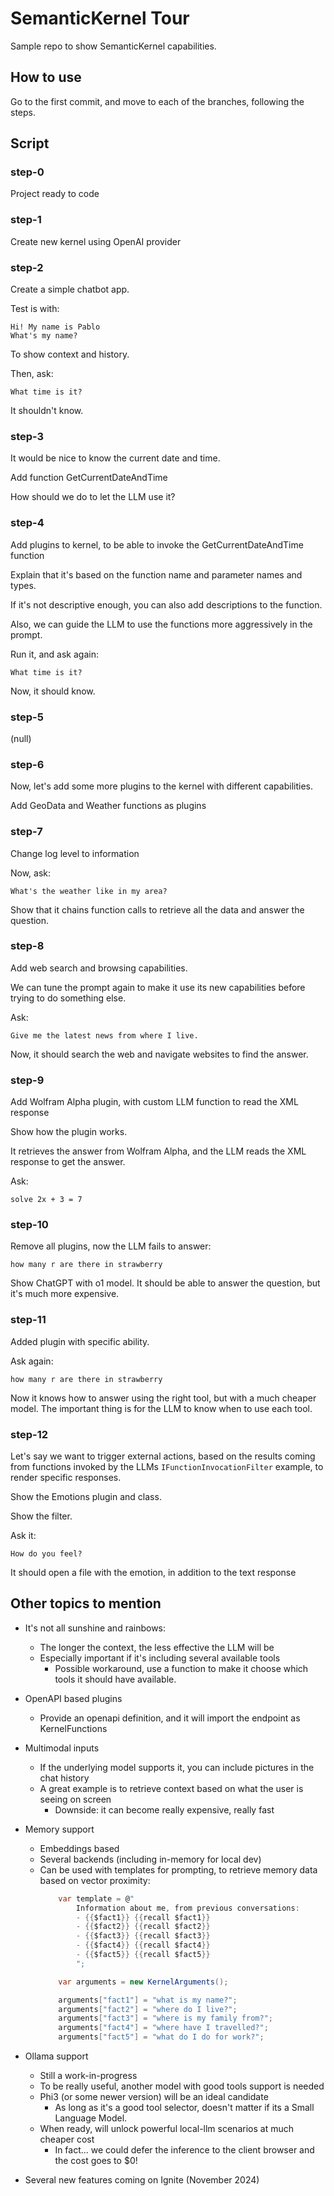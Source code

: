 # SemanticKernel Tour

Sample repo to show SemanticKernel capabilities.

## How to use

Go to the first commit, and move to each of the branches, following the steps.

## Script

### step-0

Project ready to code

### step-1

Create new kernel using OpenAI provider

### step-2

Create a simple chatbot app.

Test is with:
```
Hi! My name is Pablo
What's my name?
```

To show context and history.

Then, ask: 
```
What time is it?
```

It shouldn't know.

### step-3

It would be nice to know the current date and time.

Add function GetCurrentDateAndTime

How should we do to let the LLM use it?

### step-4

Add plugins to kernel, to be able to invoke the GetCurrentDateAndTime function

Explain that it's based on the function name and parameter names and types.

If it's not descriptive enough, you can also add descriptions to the function.

Also, we can guide the LLM to use the functions more aggressively in the prompt.

Run it, and ask again: 
```
What time is it?
```
Now, it should know.

### step-5

(null)

### step-6
Now, let's add some more plugins to the kernel with different capabilities.

Add GeoData and Weather functions as plugins

### step-7

Change log level to information

Now, ask:
```
What's the weather like in my area?
```

Show that it chains function calls to retrieve all the data and answer the question.

### step-8

Add web search and browsing capabilities.

We can tune the prompt again to make it use its new capabilities before trying to do something else.

Ask:
```
Give me the latest news from where I live.
```
    
Now, it should search the web and navigate websites to find the answer.

### step-9      

Add Wolfram Alpha plugin, with custom LLM function to read the XML response

Show how the plugin works.

It retrieves the answer from Wolfram Alpha, and the LLM reads the XML response to get the answer.

Ask:
```
solve 2x + 3 = 7
```

### step-10

Remove all plugins, now the LLM fails to answer: 
```
how many r are there in strawberry
```

Show ChatGPT with o1 model. It should be able to answer the question, but it's much more expensive.

### step-11

Added plugin with specific ability. 

Ask again:
```
how many r are there in strawberry
```

Now it knows how to answer using the right tool, but with a much cheaper model. The important thing is for the LLM to know when to use each tool.

### step-12

Let's say we want to trigger external actions, based on the results coming from functions invoked by the LLMs
`IFunctionInvocationFilter` example, to render specific responses.

Show the Emotions plugin and class.

Show the filter.

Ask it:
```
How do you feel?
```

It should open a file with the emotion, in addition to the text response

## Other topics to mention

- It's not all sunshine and rainbows:
    - The longer the context, the less effective the LLM will be
    - Especially important if it's including several available tools
        - Possible workaround, use a function to make it choose which tools it should have available.
- OpenAPI based plugins
    - Provide an openapi definition, and it will import the endpoint as KernelFunctions
- Multimodal inputs
    - If the underlying model supports it, you can include pictures in the chat history
    - A great example is to retrieve context based on what the user is seeing on screen
        - Downside: it can become really expensive, really fast
    
- Memory support
    - Embeddings based
    - Several backends (including in-memory for local dev)
    - Can be used with templates for prompting, to retrieve memory data based on vector proximity:
        ```csharp
            var template = @"
                Information about me, from previous conversations:
                - {{$fact1}} {{recall $fact1}}
                - {{$fact2}} {{recall $fact2}}
                - {{$fact3}} {{recall $fact3}}
                - {{$fact4}} {{recall $fact4}}
                - {{$fact5}} {{recall $fact5}}
                ";

            var arguments = new KernelArguments();

            arguments["fact1"] = "what is my name?";
            arguments["fact2"] = "where do I live?";
            arguments["fact3"] = "where is my family from?";
            arguments["fact4"] = "where have I travelled?";
            arguments["fact5"] = "what do I do for work?";
        ```

- Ollama support
    - Still a work-in-progress
    - To be really useful, another model with good tools support is needed
    - Phi3 (or some newer version) will be an ideal candidate
        - As long as it's a good tool selector, doesn't matter if its a Small Language Model.
    - When ready, will unlock powerful local-llm scenarios at much cheaper cost
        - In fact... we could defer the inference to the client browser and the cost goes to $0!

- Several new features coming on Ignite (November 2024)
